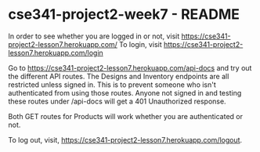 # cse341-project2-week7 - README

In order to see whether you are logged in or not, visit https://cse341-project2-lesson7.herokuapp.com/ 
To login, visit https://cse341-project2-lesson7.herokuapp.com/login

Go to https://cse341-project2-lesson7.herokuapp.com/api-docs and try out the different API routes. The Designs and Inventory endpoints are all restricted unless signed in.
This is to prevent someone who isn't authenticated from using those routes. Anyone not signed in and testing these routes under /api-docs will get a 401 Unauthorized response.

Both GET routes for Products will work whether you are authenticated or not. 

To log out, visit, https://cse341-project2-lesson7.herokuapp.com/logout.
